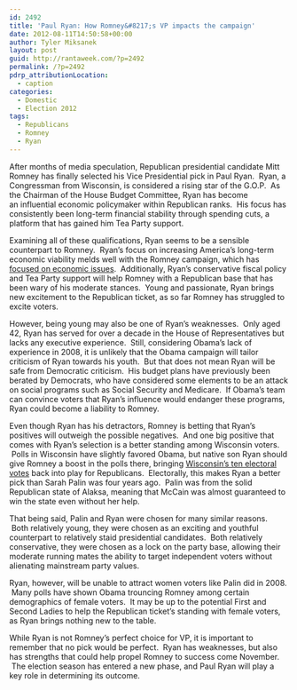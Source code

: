 ```yaml
---
id: 2492
title: 'Paul Ryan: How Romney&#8217;s VP impacts the campaign'
date: 2012-08-11T14:50:58+00:00
author: Tyler Miksanek
layout: post
guid: http://rantaweek.com/?p=2492
permalink: /?p=2492
pdrp_attributionLocation:
  - caption
categories:
  - Domestic
  - Election 2012
tags:
  - Republicans
  - Romney
  - Ryan
---
```

After months of media speculation, Republican presidential candidate Mitt Romney has finally selected his Vice Presidential pick in Paul Ryan.  Ryan, a Congressman from Wisconsin, is considered a rising star of the G.O.P.  As the Chairman of the House Budget Committee, Ryan has become an influential economic policymaker within Republican ranks.  His focus has consistently been long-term financial stability through spending cuts, a platform that has gained him Tea Party support.

Examining all of these qualifications, Ryan seems to be a sensible counterpart to Romney.  Ryan&#8217;s focus on increasing America&#8217;s long-term economic viability melds well with the Romney campaign, which has [focused on economic issues](http://rantaweek.com/presidential-slogans-2012/ "Campaign Slogans: Obama and Romney").  Additionally, Ryan&#8217;s conservative fiscal policy and Tea Party support will help Romney with a Republican base that has been wary of his moderate stances.  Young and passionate, Ryan brings new excitement to the Republican ticket, as so far Romney has struggled to excite voters.

However, being young may also be one of Ryan&#8217;s weaknesses.  Only aged 42, Ryan has served for over a decade in the House of Representatives but lacks any executive experience.  Still, considering Obama&#8217;s lack of experience in 2008, it is unlikely that the Obama campaign will tailor criticism of Ryan towards his youth.  But that does not mean Ryan will be safe from Democratic criticism.  His budget plans have previously been berated by Democrats, who have considered some elements to be an attack on social programs such as Social Security and Medicare.  If Obama&#8217;s team can convince voters that Ryan&#8217;s influence would endanger these programs, Ryan could become a liability to Romney.

Even though Ryan has his detractors, Romney is betting that Ryan&#8217;s positives will outweigh the possible negatives.  And one big positive that comes with Ryan&#8217;s selection is a better standing among Wisconsin voters.  Polls in Wisconsin have slightly favored Obama, but native son Ryan should give Romney a boost in the polls there, bringing [Wisconsin&#8217;s ten electoral votes](http://rantaweek.com/wisconsin-elections-walker-and-the-presidency/ "Wisconsin Elections: Walker and the Presidency") back into play for Republicans.  Electorally, this makes Ryan a better pick than Sarah Palin was four years ago.  Palin was from the solid Republican state of Alaksa, meaning that McCain was almost guaranteed to win the state even without her help.

That being said, Palin and Ryan were chosen for many similar reasons.  Both relatively young, they were chosen as an exciting and youthful counterpart to relatively staid presidential candidates.  Both relatively conservative, they were chosen as a lock on the party base, allowing their moderate running mates the ability to target independent voters without alienating mainstream party values.

Ryan, however, will be unable to attract women voters like Palin did in 2008.  Many polls have shown Obama trouncing Romney among certain demographics of female voters.  It may be up to the potential First and Second Ladies to help the Republican ticket&#8217;s standing with female voters, as Ryan brings nothing new to the table.

While Ryan is not Romney&#8217;s perfect choice for VP, it is important to remember that no pick would be perfect.  Ryan has weaknesses, but also has strengths that could help propel Romney to success come November.  The election season has entered a new phase, and Paul Ryan will play a key role in determining its outcome.

&nbsp;